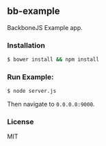 ## bb-example

BackboneJS Example app.

### Installation

```bash
$ bower install && npm install
```

### Run Example:

```bash
$ node server.js
```

Then navigate to `0.0.0.0:9000`.

### License

MIT
